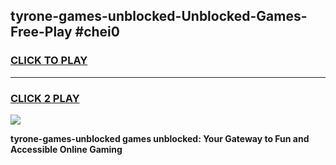 
## tyrone-games-unblocked-Unblocked-Games-Free-Play #chei0
<h3>
<a href="https://us.freeplayer.one?title=tyrone-games-unblocked&ref=9M">CLICK TO PLAY</a></h3>
<hr>

<h3>
<a href="https://us.freeplayer.one?title=tyrone-games-unblocked&ref=9M">CLICK 2 PLAY</a>
  
</h3>

<a href="https://us.freeplayer.one?title=tyrone-games-unblocked&ref=9M"><img src="https://clearcache.store/games.png"></a>


**tyrone-games-unblocked games unblocked: Your Gateway to Fun and Accessible Online Gaming**
